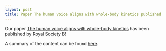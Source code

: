 ```yaml
---
layout: post
title: Paper The human voice aligns with whole-body kinetics published
---
```

Our paper [The human voice aligns with whole-body kinetics](https://royalsocietypublishing.org/doi/abs/10.1098/rspb.2025.0160) has been published by Royal Society B!

A summary of the content can be found [here](https://raphael-werner.github.io/2025/03/25/paperpublished.html).
